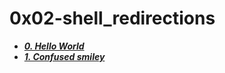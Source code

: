 # 0x02-shell_redirections

- ***[0. Hello World](./0-hello_world)***
- ***[1. Confused smiley](./1-confused_smiley)***

